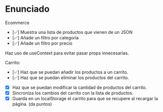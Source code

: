 # Enunciado

Ecommerce

- [✅] Muestra una lista de productos que vienen de un JSON
- [✅] Añade un filtro por categoría
- [✅] Añade un filtro por precio

Haz uso de useContext para evitar pasar props innecesarias.

Carrito:

- [✅] Haz que se puedan añadir los productos a un carrito.
- [✅] Haz que se puedan eliminar los productos del carrito.
- [x] Haz que se puedan modificar la cantidad de productos del carrito.
- [x] Sincroniza los cambios del carrito con la lista de productos.
- [x] Guarda en un localStorage el carrito para que se recupere al recargar la página. (da puntos)